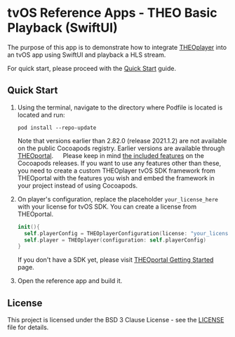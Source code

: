 # tvOS Reference Apps - THEO Basic Playback (SwiftUI)

The purpose of this app is to demonstrate how to integrate [THEOplayer] into an tvOS app using SwiftUI and playback a HLS stream.

For quick start, please proceed with the [Quick Start](https://docs.theoplayer.com/getting-started/01-sdks/05-tvos/00-getting-started.md) guide.

## Quick Start

1. Using the terminal, navigate to the directory where Podfile is located  is located and run:

       pod install --repo-update

   Note that versions earlier than 2.82.0 (release 2021.1.2) are not available on the public Cocoapods registry. Earlier versions are available through  [THEOportal](https://portal.theoplayer.com/getting-started).
      &emsp;
   Please keep in mind [the included features](https://github.com/THEOplayer/theoplayer-sdk-ios#included-features) on the Cocoapods releases. If you want to use any features other than these, you need to create a custom THEOplayer tvOS SDK framework from THEOportal with the features you wish and embed the framework in your project instead of using Cocoapods.
      &emsp;
2. On player's configuration, replace the placeholder `your_license_here` with your license for tvOS SDK. You can create a license from THEOportal. 
      ```swift
    init(){
        self.playerConfig = THEOplayerConfiguration(license: "your_license_here", pip: PiPConfiguration())
        self.player = THEOplayer(configuration: self.playerConfig)
    }
    ```

      If you don't have a SDK yet, please visit [THEOportal Getting Started](https://portal.theoplayer.com/getting-started) page.
      &emsp;
3. Open the reference app and build it.

## License

This project is licensed under the BSD 3 Clause License - see the [LICENSE] file for details.

[//]: # (Links and Guides reference)
[THEO Knowledge Base - Xcode Setup]: Guides/knowledgebase-xcode-setup/README.md
[THEO Knowledge Base - Simple Application]: Guides/knowledgebase-simple-application/README.md
[THEO Knowledge Base - Simulator And tvOS Device]: Guides/knowledgebase-simulator-and-tvos-device/README.md
[THEOplayer How To's - THEOplayer tvOS SDK Integration]: Guides/howto-theoplayer-tvos-sdk-integration/README.md
[THEOplayer]: https://www.theoplayer.com
[Get Started with THEOplayer]: https://www.theoplayer.com/licensing
[EZ DRM]: https://www.ezdrm.com/

[//]: # (Project files reference)
[LICENSE]: LICENSE
